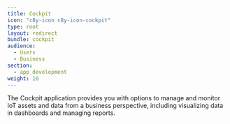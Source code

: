 ```yaml
---
title: Cockpit
icon: "c8y-icon c8y-icon-cockpit"
type: root
layout: redirect
bundle: cockpit
audience:
  - Users
  - Business
section:
  - app_development
weight: 10
---
```


The Cockpit application provides you with options to manage and monitor IoT assets and data from a business perspective, including visualizing data in dashboards and managing reports.
